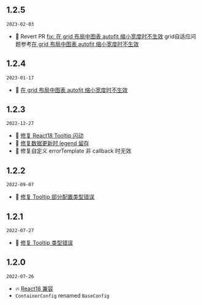 ## 1.2.5

`2023-02-03`

- 🐞 Revert PR [fix: 在 grid 布局中图表 autofit 缩小宽度时不生效](https://github.com/ant-design/ant-design-charts/pull/1766) grid自适应问题参考[在 grid 布局中图表 autofit 缩小宽度时不生效](https://github.com/ant-design/ant-design-charts/issues/1761)

## 1.2.4

`2023-01-17`

- 🐞 [在 grid 布局中图表 autofit 缩小宽度时不生效](https://github.com/ant-design/ant-design-charts/issues/1761)

## 1.2.3

`2022-12-27`

- 🐞 [修复 React18 Tooltip 闪动](https://github.com/ant-design/ant-design-charts/issues/1508)
- 🐞 [修复数据更新时 legend 留存](https://github.com/ant-design/ant-design-charts/issues/620)
- 🐞 修复自定义 errorTemplate 非 callback 时无效

## 1.2.2

`2022-09-07`

- 🐞 [修复 Tooltip 部分配置类型错误](https://github.com/ant-design/ant-design-charts/issues/1555)

## 1.2.1

`2022-07-27`

- 🐞 [修复 Tooltip 类型错误](https://github.com/ant-design/ant-design-charts/issues/1463)

## 1.2.0

`2022-07-26`

- 🔥 [React18 兼容](https://github.com/ant-design/ant-design-charts/issues/1452)
- `ContainerConfig` renamed `BaseConfig`
